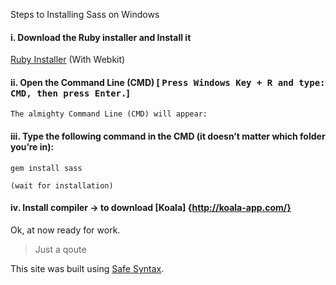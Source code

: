 Steps to Installing Sass on Windows
#### i. Download the Ruby installer and Install it
   [Ruby Installer](https://rubyinstaller.org/downloads/)  (With Webkit)

	
#### ii. Open the Command Line (CMD) [ <kbd>Press Windows Key + R and type: CMD, then press Enter.</kbd>]
	The almighty Command Line (CMD) will appear:
#### iii. Type the following command in the CMD (it doesn’t matter which folder you’re in):
	gem install sass
	
	(wait for installation)

#### iv. Install compiler -> to download [Koala] {http://koala-app.com/}

Ok, at now ready for work.





> Just a qoute 

This site was built using [Safe Syntax](https://safesyntax.com/).
